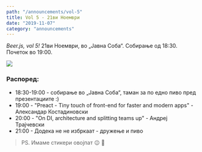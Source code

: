 ```yaml
---
path: "/announcements/vol-5"
title: Vol 5 - 21ви Ноември
date: "2019-11-07"
category: "announcements"
---
```


_Beer.js, vol 5!_ 21ви Ноември, во „Јавна Соба“. Собирање од 18:30. Почеток во 19:00. 

<img src="/img/BeerJS_Vol_5.jpg" />

### Распоред:

* 18:30-19:00 - собирање во „Јавна Соба“, таман за по едно пиво пред презeнтациите :)
* 19:00 - "Preact - Tiny touch of front-end for faster and modern apps" - Александар Костадиновски
* 20:00 - "On DI, architecture and splitting teams up" - Андреј Трајчевски
* 21:00 - Додека не не избркаат - дружење и пиво

> PS. Имаме стикери овојпат 😉 🍺




